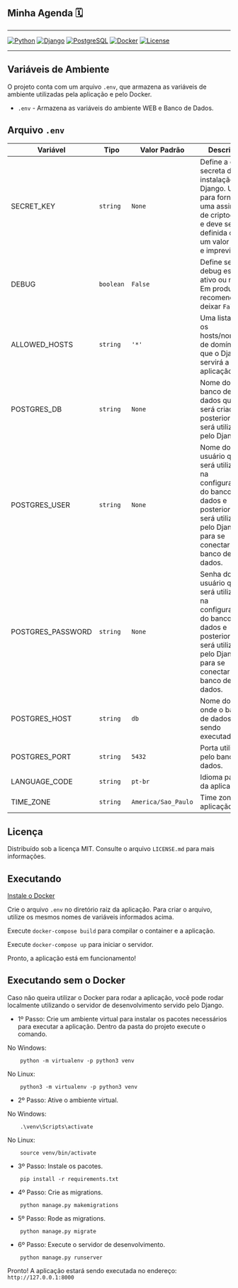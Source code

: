 ## Minha Agenda 🗓️

---

[![Python](https://img.shields.io/badge/Python-3.9-3776AB?style=for-the-badge&logo=python&logoColor=white)](https://python.org/docs)  [![Django](https://img.shields.io/badge/Django-3.2-092E20?style=for-the-badge&logo=django&logoColor=white)](https://www.djangoproject.com/) [![PostgreSQL](https://img.shields.io/badge/PostgreSQL-13.0-4169E1?style=for-the-badge&logo=postgresql&logoColor=white)](https://www.postgresql.org/docs/) [![Docker](https://img.shields.io/badge/Docker-20.10-2496ED?style=for-the-badge&logo=docker&logoColor=white)](https://www.docker.com/) [![License](https://img.shields.io/badge/License-MIT-8CA1AF?style=for-the-badge&logoColor=white)](https://opensource.org/licenses/MIT)

---

## Variáveis de Ambiente

O projeto conta com um arquivo `.env`, que armazena as variáveis de ambiente utilizadas pela aplicação e pelo Docker.

- `.env` - Armazena as variáveis do ambiente WEB e Banco de Dados.

## Arquivo `.env`

| Variável | Tipo | Valor Padrão | Descrição |
| -- | -- | -- | -- |
| SECRET_KEY | ```string``` | ```None``` | Define a chave secreta de instalação do Django. Usada para fornecer uma assinatura de criptografia e deve ser definida com um valor único e imprevisível.
| DEBUG | ```boolean``` | ```False``` | Define se o debug estará ativo ou não. Em produção é recomendado deixar ```False```.
| ALLOWED_HOSTS | ```string``` | ```'*'``` | Uma lista com os hosts/nomes de domínio que o Django servirá a aplicação.
| POSTGRES_DB | ```string``` | ```None``` | Nome do banco de dados que será criado e posteriormente será utilizado pelo Django.
| POSTGRES_USER | ```string``` | ```None``` | Nome do usuário que será utilizado na configuração do banco de dados e posteriormente será utilizado pelo Django para se conectar ao banco de dados.
| POSTGRES_PASSWORD | ```string``` | ```None``` | Senha do usuário que será utilizado na configuração do banco de dados e posteriormente será utilizado pelo Django para se conectar ao banco de dados.
| POSTGRES_HOST | ```string``` | ```db``` | Nome do host onde o banco de dados está sendo executado.
| POSTGRES_PORT | ```string``` | ```5432``` | Porta utilizada pelo banco de dados.
| LANGUAGE_CODE | ```string``` | ```pt-br``` | Idioma padrão da aplicação.
| TIME_ZONE | ```string``` | ```America/Sao_Paulo``` | Time zone da aplicação.

## Licença

Distribuído sob a licença MIT. Consulte o arquivo ```LICENSE.md``` para mais informações.

## Executando

[Instale o Docker](https://docs.docker.com/get-docker/)

Crie o arquivo ```.env``` no diretório raiz da aplicação. Para criar o arquivo, utilize os mesmos nomes de variáveis informados acima.

Execute ```docker-compose build``` para compilar o container e a aplicação.

Execute ```docker-compose up``` para iniciar o servidor.

Pronto, a aplicação está em funcionamento!

## Executando sem o Docker

Caso não queira utilizar o Docker para rodar a aplicação, você pode rodar localmente utilizando o servidor de desenvolvimento servido pelo Django.

- 1º Passo: Crie um ambiente virtual para instalar os pacotes necessários para executar a aplicação. Dentro da pasta do projeto execute o comando.

No Windows:
```
    python -m virtualenv -p python3 venv
```

No Linux:
```
    python3 -m virtualenv -p python3 venv
```

- 2º Passo: Ative o ambiente virtual.

No Windows:
```
    .\venv\Scripts\activate
```

No Linux:
```
    source venv/bin/activate
```

- 3º Passo: Instale os pacotes.

```
    pip install -r requirements.txt
```

- 4º Passo: Crie as migrations.

```
    python manage.py makemigrations
```

- 5º Passo: Rode as migrations.

```
    python manage.py migrate
```

- 6º Passo: Execute o servidor de desenvolvimento.

```
    python manage.py runserver
```

Pronto! A aplicação estará sendo executada no endereço: ```http://127.0.0.1:8000```
